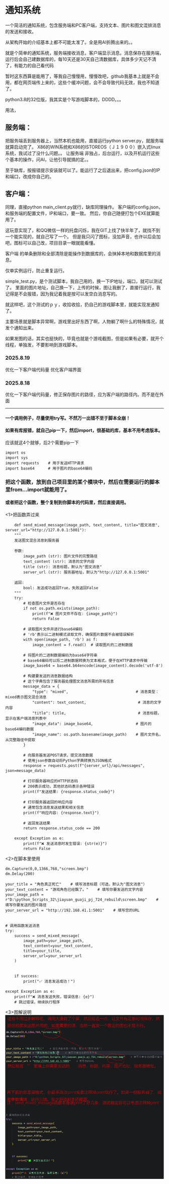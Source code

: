 # 通知系统

一个简洁的通知系统，包含服务端和PC客户端，支持文本、图片和图文混排消息的发送和接收。

从架构开始的介绍基本上都不可能太准了。全是用AI折腾出来的。。

就是个简单的通知系统，服务端接收消息，客户端显示消息。消息保存在服务端，运行后会自己建数据库的，每10天还是30天自己清数据库，具体多少天记不清了，有能力的自己看代码

暂时这东西算是能用了，等我自己慢慢用，慢慢改吧，github我基本上就是不会用，都在网页端传上来的，这些个缓冲问题，会不会导致代码无效，我也不知道了。

python3.8的32位版，我其实是个写游戏脚本的，DDDD。。。

用法，
## 服务端：
把服务端丢到服务器上，当然本机也能用，直接运行python server.py，就服务端就算启动完了。
X86的WIN系统和X86的ISTOREOS（Ｊ１９００）嵌入式linux系统，我试过了没什么问题。。
让服务端 非独占，后台运行，以及开机运行这些个基本的操作，问AI，让他引导就搞的定。。

至于缺库，按报错提示安装就可以了。能运行了之后退出来，把config.json的IP和端口，改成你自己的。

## 客户端：
同理，直接python main_client.py就行，缺库同理操作。
客户端的config.json，和服务端的配置文件，IP和端口，要一致。
然后，你自己随便打包个EXE就算能用了。

这玩意实现了，和QQ微信一样的托盘闪烁，我在GIT上找了快半年了，就找不到一个能实现的，就自己写了一个。
但是我只闪了图标，没加声音，也许以后会加吧，图标可以自己改，项目目录一眼就能看懂。


客户端 的单条删除和全部清除是能操作到数据库的，会抹掉本地和数据库里的消息。

仅单实例运行，防止重复运行。


simple_test.py，是个测试脚本，我自己用的，换一下IP地址，端口，就可以测试了。
里面的图片地址，自己换一下，上传的时候，图让我删了，直接行运行，我记得是不会报错，因为我记着我是按可以发空白消息写的。

就这样吧，这个测试的ｐｙ，收拾收拾，扔自己的游戏脚本里，就能实现发通知了。

主要场景就是脚本异常啊，游戏里出好东西了啊，人物躺了啊什么的特殊情况，就发个通知出来。

如果发图的话，其实也挺快的，毕竟也就是个游戏截图，但是如果有必要，就开个线程，单独发，不要影响到游戏脚本。



### 2025.8.19
优化一下客户端代码量
优化客户端界面

### 2025.8.18
优化一下客户端代码量，修正保存图片的路径，应为客户端的路径内。而不是在外面



--------------------------------------------------------------------------------------------------------

#### 一个调用例子，尽量使用try写。不然万一出错不至于脚本全崩！

#### 如果有库报错，就自己pip一下，然后import，很基础的库，基本不用考虑版本。
应该就这4个就够，后2个需要pip一下
```
import os       
import sys      
import requests    # 用于发送HTTP请求
import base64      # 用于图片的base64编码

```

### 把这个函数，放到自己项目里的某个模块中，然后在需要运行的脚本里from...import就能用了。
#### 或者把这个函数，整个复制到你脚本的代码里，然后直接调用。
<1>把函数弄过来
```
    def send_mixed_message(image_path, text_content, title="图文消息", server_url="http://127.0.0.1:5001"):
    """
    发送图文混合消息到服务器
    
    参数:
        image_path (str): 图片文件的完整路径
        text_content (str): 消息的文字内容
        title (str): 消息标题，默认为"图文消息"
        server_url (str): 服务器地址，默认为"http://127.0.0.1:5001"
    
    返回:
        bool: 发送成功返回True，失败返回False
    """
    try:
        # 检查图片文件是否存在
        if not os.path.exists(image_path):
            print(f"❌ 图片文件不存在: {image_path}")
            return False
        
        # 读取图片文件并进行base64编码
        # 'rb'表示以二进制模式读取文件，确保图片数据不会被错误解析
        with open(image_path, 'rb') as f:
            image_content = f.read()  # 读取图片的二进制数据
        
        # 将图片的二进制数据编码为base64字符串
        # base64编码可以将二进制数据转换为文本格式，便于在HTTP请求中传输
        image_base64 = base64.b64encode(image_content).decode('utf-8')
        
        # 构建要发送的消息数据结构
        # 这个字典包含了服务器处理图文消息所需的所有信息
        message_data = {
            "type": "mixed",                              # 消息类型：mixed表示图文混合消息
            "content": text_content,                       # 消息的文字内容
            "title": title,                                # 消息标题，显示在客户端消息列表中
            "image_data": image_base64,                   # 图片的base64编码数据
            "image_name": os.path.basename(image_path)    # 图片文件名，从完整路径中提取
        }
        
        # 向服务器发送POST请求，提交消息数据
        # 使用json参数自动将Python字典转换为JSON格式
        response = requests.post(f"{server_url}/api/messages", json=message_data)
        
        # 打印服务器响应的HTTP状态码
        # 200表示成功，其他状态码表示各种错误
        print(f"发送结果: {response.status_code}")
        
        # 打印服务器返回的响应内容
        # 通常包含消息发送结果和相关信息
        print(f"响应内容: {response.text}")
        
        # 返回发送结果
        return response.status_code == 200
        
    except Exception as e:
        print(f"❌ 发送消息时发生错误: {str(e)}")
        return False
```
<2>在脚本里使用

```
dm.Capture(0,0,1366,768,"screen.bmp")
dm.Delay(200)

your_title = "角色真正死亡"    # 填写消息标题（可选，默认为"图文消息"）
your_text_content = "游戏角色已经飘了。"    # 填写你要发送的文字内容
your_image_path = r"D:\python_Scripts_32\jiayuan_guaji_pj_724_rebuild\screen.bmp"    # 填写你要发送的图片路径
your_server_url = "http://192.168.41.1:5001"    # 填写您的URL


# 调用函数发送消息
try:
    success = send_mixed_message(
        image_path=your_image_path,
        text_content=your_text_content,
        title=your_title,
        server_url=your_server_url
    )

                            
    if success:
        print("✅ 消息发送成功！")

except Exception as e:
    print(f"❌ 消息发送失败，错误信息: {e}")
    # 跳过错误，继续执行程序
```
<3>图解说明
![函数说明](readm_pic_1.png)

